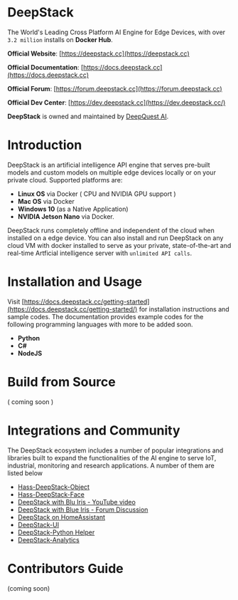 # DeepStack
The World's Leading Cross Platform AI Engine for Edge Devices, with over `3.2 million` installs on **Docker Hub**.

**Official Website**: [https://deepstack.cc](https://deepstack.cc)

**Official Documentation**: [https://docs.deepstack.cc](https://docs.deepstack.cc)

**Official Forum**: [https://forum.deepstack.cc](https://forum.deepstack.cc)

**Official Dev Center**: [https://dev.deepstack.cc](https://dev.deepstack.cc/)

**DeepStack** is owned and maintained by [DeepQuest AI](https://www.deepquestai.com/).


# Introduction
DeepStack is an artificial intelligence API engine that serves pre-built models and custom models on multiple edge devices locally or on your private cloud. Supported platforms are:

- **Linux OS** via Docker ( CPU and NVIDIA GPU support )
- **Mac OS** via Docker
- **Windows 10** (as a Native Application)
- **NVIDIA Jetson Nano** via Docker.

DeepStack runs completely offline and independent of the cloud when installed on a edge device. You can also install and run DeepStack on any cloud VM with docker installed to serve as your private, state-of-the-art and real-time Artficial intelligence server with `unlimited API calls`.

# Installation and Usage
Visit [https://docs.deepstack.cc/getting-started](https://docs.deepstack.cc/getting-started/) for installation instructions and sample codes. The documentation provides example codes for the following programming languages with more to be added soon.

- **Python**
- **C#**
- **NodeJS**

# Build from Source
( coming soon )

# Integrations and Community
The DeepStack ecosystem includes a number of popular integrations and libraries built to expand the functionalities of the AI engine to serve IoT, industrial, monitoring and research applications. A number of them are listed below

- [Hass-DeepStack-Object](https://github.com/robmarkcole/HASS-Deepstack-object)
- [Hass-DeepStack-Face](https://github.com/robmarkcole/HASS-Deepstack-face)
- [DeepStack with Blu Iris - YouTube video](https://www.youtube.com/watch?v=fwoonl5JKgo)
- [DeepStack with Blue Iris - Forum Discussion](https://ipcamtalk.com/threads/tool-tutorial-free-ai-person-detection-for-blue-iris.37330/)
- [DeepStack on HomeAssistant](https://community.home-assistant.io/t/face-and-person-detection-with-deepstack-local-and-free/92041)
- [DeepStack-UI](https://github.com/robmarkcole/deepstack-ui)
- [DeepStack-Python Helper](https://github.com/robmarkcole/deepstack-python)
- [DeepStack-Analytics](https://github.com/robmarkcole/deepstack-analytics)


# Contributors Guide
(coming soon)